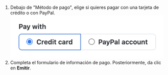 1. Debajo de "Método de pago", elige si quieres pagar con una tarjeta de crédito o con PayPal. ![Cambiar métodos de pago de facturación](/assets/images/help/billing/billing_switch_payments.png)
1. Completa el formulario de información de pago. Posteriormente, da clic en **Emitir**.
